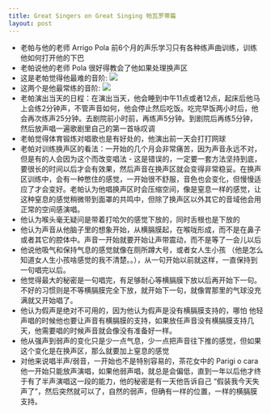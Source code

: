 ```yaml
---
title: Great Singers on Great Singing 帕瓦罗蒂篇 
layout: post
---
```


- 老帕与他的老师 Arrigo Pola 前6个月的声乐学习只有各种练声曲训练，训练他如何打开他的下巴
- 老帕说他的老师 Pola 很好得教会了他如果处理换声区
- 这是老帕觉得他最难的音阶: ![](https://fastly.jsdelivr.net/gh/filess/img18@main/2023/04/12/1681320438224-0d83af57-b6a4-4df1-886a-2dbcbe1166c4.57) 
- 这两个是他最常练的音阶: ![](https://fastly.jsdelivr.net/gh/filess/img2@main/2023/04/12/1681320438221-a48c18f0-875a-4ff0-9124-256d1dada75e.58) 
- 老帕演出当天的日程：在演出当天，他会睡到中午11点或者12点，起床后他马上会练2分钟声，不管声音如何，他会停止然后吃饭。吃完早饭两小时后，他会再次练声25分钟。去剧院前小时前，再练声5分钟。到剧院后再练5分钟，然后放声唱一遍歌剧里自己的第一首咏叹调
- 老帕觉得体育锻炼对唱歌也是有好处的，他演出前一天会打打网球
- 老帕对训练换声区的看法：一开始的几个月会非常痛苦，因为声音永远不对，但是有的人会因为这个而改变唱法 - 这是错误的，一定要一套方法坚持到底，要很长的时间以后才会有效果，然后声音在换声区就会变得非常稳妥。在换声区训练中，会有一种憋住的感觉，一开始很不舒服，音色也会变化，但慢慢适应了才会变好。老帕认为他唱换声区时会压缩空间，像是窒息一样的感觉，让这种窒息的感觉稍微带到面罩的共鸣中，但除了换声区以外其它的音域他会用正常的空间感演唱。
- 他认为喉头毫无疑问是带着打哈欠的感觉下放的，同时舌根也是下放的
- 他认为声音从他脑子里的想象开始，从横膈膜起，在喉咙形成，而不是在鼻子或者其它的腔体中。声音一开始就要开始让声带震动，而不是等了一会儿以后
- 他说他吸气和保持气息的感觉就像在厕所蹲大号，或者女人生小孩 （他是怎么知道女人生小孩啥感觉的我不清楚。。），从一句开始以前就这样，一直保持到一句唱完以后。
- 他觉得最大的秘密是一句唱完，有足够耐心等横膈膜下放以后再开始下一句。不好的习惯则是不等横膈膜完全下放，就开始下一句，就像胃那里的气球没充满就又开始唱了。
- 他认为假声是绝对不可用的，因为他认为假声是没有横膈膜支持的，哪怕 他轻声唱的时候他也要让声音有横膈膜的支持，如果放任声音没有横膈膜支持几天，他需要唱的时候声音就会像没有准备好一样。
- 他从强声到弱声的变化只是少一点气息，少一点把声音往下推的感觉，但如果这个变化是在换声区，那么就要加上窒息的感觉
- 对他来说唱半声/弱音，一开始也不是特别容易的，茶花女中的 Parigi o cara 他一开始只能放声演唱，如果他弱声唱，就总是会偏低，直到一年以后他才终于有了半声演唱这一段的能力，他的秘密是有一天他告诉自己 “假装我今天失声了”，然后突然就可以了，自然的弱声，但确有一样的位置，一样的横膈膜支持。

